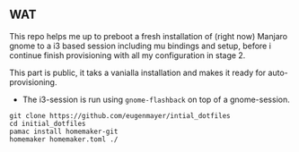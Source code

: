 ## WAT

This repo helps me up to preboot a fresh installation of (right now) Manjaro gnome to a 
i3 based session including mu bindings and setup, before i continue finish provisioning with
all my configuration in stage 2.

This part is public, it taks a vanialla installation and makes it ready for auto-provisioning.

- The i3-session is run using `gnome-flashback` on top of a gnome-session. 

```
git clone https://github.com/eugenmayer/intial_dotfiles
cd initial_dotfiles
pamac install homemaker-git
homemaker homemaker.toml ./ 
```
